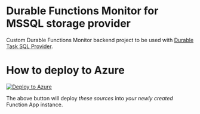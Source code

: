 # Durable Functions Monitor for MSSQL storage provider

Custom Durable Functions Monitor backend project to be used with [Durable Task SQL Provider](https://microsoft.github.io/durabletask-mssql/#/).

# How to deploy to Azure

[![Deploy to Azure](https://aka.ms/deploytoazurebutton)](https://portal.azure.com/#create/Microsoft.Template/uri/https%3A%2F%2Fraw.githubusercontent.com%2Fscale-tone%2FDurableFunctionsMonitor%2Fmaster%2Fcustom-backends%2Fmssql%2Farm-template.json)

The above button will deploy *these sources* into *your newly created* Function App instance.
